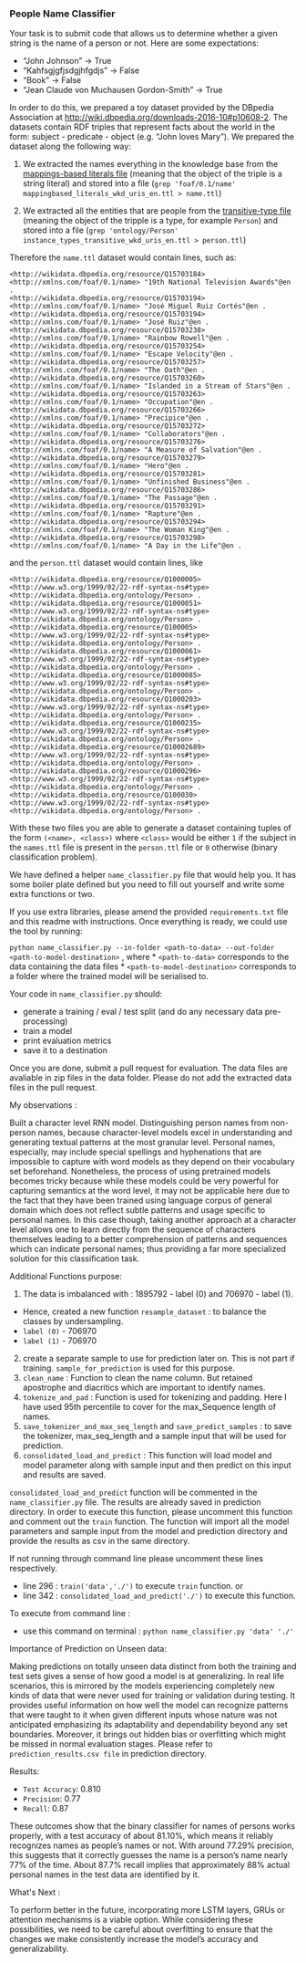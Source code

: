 ### People Name Classifier


Your task is to submit code that allows us to determine whether a given string is the name of a person or not. Here are some expectations: 

* “John Johnson” -> True 
* “Kahfsgjgfjsdgjhfgdjs” -> False 
* “Book” -> False 
* “Jean Claude von Muchausen Gordon-Smith” -> True 

In order to do this, we prepared a toy dataset provided by the DBpedia Association at http://wiki.dbpedia.org/downloads-2016-10#p10608-2. The datasets contain RDF triples that represent facts about the world in the form: subject - predicate - object (e.g. “John loves Mary”). We prepared the dataset along the following way:

1. We extracted the names everything in the knowledge base from the [mappings-based literals file](http://downloads.dbpedia.org/2016-10/core-i18n/en/mappingbased_literals_wkd_uris_en.ttl.bz2) (meaning that the object of the triple is a string literal) and stored into a file (`grep 'foaf/0.1/name' mappingbased_literals_wkd_uris_en.ttl > name.ttl`)

2. We extracted all the entities that are people from the [transitive-type file](http://downloads.dbpedia.org/2016-10/core-i18n/en/instance_types_transitive_wkd_uris_en.ttl.bz2) (meaning the object of the tripple is a type, for example `Person`) and stored into a file (`grep 'ontology/Person' instance_types_transitive_wkd_uris_en.ttl > person.ttl`) 

Therefore the `name.ttl` dataset would contain lines, such as:

```
<http://wikidata.dbpedia.org/resource/Q15703184> <http://xmlns.com/foaf/0.1/name> "19th National Television Awards"@en .
<http://wikidata.dbpedia.org/resource/Q15703194> <http://xmlns.com/foaf/0.1/name> "José Miguel Ruiz Cortés"@en .
<http://wikidata.dbpedia.org/resource/Q15703194> <http://xmlns.com/foaf/0.1/name> "José Ruiz"@en .
<http://wikidata.dbpedia.org/resource/Q15703238> <http://xmlns.com/foaf/0.1/name> "Rainbow Rowell"@en .
<http://wikidata.dbpedia.org/resource/Q15703254> <http://xmlns.com/foaf/0.1/name> "Escape Velocity"@en .
<http://wikidata.dbpedia.org/resource/Q15703257> <http://xmlns.com/foaf/0.1/name> "The Oath"@en .
<http://wikidata.dbpedia.org/resource/Q15703260> <http://xmlns.com/foaf/0.1/name> "Islanded in a Stream of Stars"@en .
<http://wikidata.dbpedia.org/resource/Q15703263> <http://xmlns.com/foaf/0.1/name> "Occupation"@en .
<http://wikidata.dbpedia.org/resource/Q15703266> <http://xmlns.com/foaf/0.1/name> "Precipice"@en .
<http://wikidata.dbpedia.org/resource/Q15703272> <http://xmlns.com/foaf/0.1/name> "Collaborators"@en .
<http://wikidata.dbpedia.org/resource/Q15703276> <http://xmlns.com/foaf/0.1/name> "A Measure of Salvation"@en .
<http://wikidata.dbpedia.org/resource/Q15703279> <http://xmlns.com/foaf/0.1/name> "Hero"@en .
<http://wikidata.dbpedia.org/resource/Q15703281> <http://xmlns.com/foaf/0.1/name> "Unfinished Business"@en .
<http://wikidata.dbpedia.org/resource/Q15703286> <http://xmlns.com/foaf/0.1/name> "The Passage"@en .
<http://wikidata.dbpedia.org/resource/Q15703291> <http://xmlns.com/foaf/0.1/name> "Rapture"@en .
<http://wikidata.dbpedia.org/resource/Q15703294> <http://xmlns.com/foaf/0.1/name> "The Woman King"@en .
<http://wikidata.dbpedia.org/resource/Q15703298> <http://xmlns.com/foaf/0.1/name> "A Day in the Life"@en .

```

and the `person.ttl` dataset would contain lines, like

```
<http://wikidata.dbpedia.org/resource/Q1000005> <http://www.w3.org/1999/02/22-rdf-syntax-ns#type> <http://wikidata.dbpedia.org/ontology/Person> .
<http://wikidata.dbpedia.org/resource/Q1000051> <http://www.w3.org/1999/02/22-rdf-syntax-ns#type> <http://wikidata.dbpedia.org/ontology/Person> .
<http://wikidata.dbpedia.org/resource/Q100005> <http://www.w3.org/1999/02/22-rdf-syntax-ns#type> <http://wikidata.dbpedia.org/ontology/Person> .
<http://wikidata.dbpedia.org/resource/Q1000061> <http://www.w3.org/1999/02/22-rdf-syntax-ns#type> <http://wikidata.dbpedia.org/ontology/Person> .
<http://wikidata.dbpedia.org/resource/Q1000085> <http://www.w3.org/1999/02/22-rdf-syntax-ns#type> <http://wikidata.dbpedia.org/ontology/Person> .
<http://wikidata.dbpedia.org/resource/Q1000203> <http://www.w3.org/1999/02/22-rdf-syntax-ns#type> <http://wikidata.dbpedia.org/ontology/Person> .
<http://wikidata.dbpedia.org/resource/Q1000235> <http://www.w3.org/1999/02/22-rdf-syntax-ns#type> <http://wikidata.dbpedia.org/ontology/Person> .
<http://wikidata.dbpedia.org/resource/Q10002689> <http://www.w3.org/1999/02/22-rdf-syntax-ns#type> <http://wikidata.dbpedia.org/ontology/Person> .
<http://wikidata.dbpedia.org/resource/Q1000296> <http://www.w3.org/1999/02/22-rdf-syntax-ns#type> <http://wikidata.dbpedia.org/ontology/Person> .
<http://wikidata.dbpedia.org/resource/Q100030> <http://www.w3.org/1999/02/22-rdf-syntax-ns#type> <http://wikidata.dbpedia.org/ontology/Person> .
```

With these two files you are able to generate a dataset containing tuples of the form `(<name>, <class>)` where `<class>` would be either `1` if the subject in the `names.ttl` file is present in the `person.ttl` file or `0` otherwise (binary classification problem).

We have defined a helper `name_classifier.py` file that would help you. It has some boiler plate defined but you need to fill out yourself and write some extra functions or two.

If you use extra libraries, please amend the provided `requirements.txt` file and this readme with instructions. Once everything is ready, we could use the tool by running:

`python name_classifier.py --in-folder <path-to-data> --out-folder <path-to-model-destination>` , where
	* `<path-to-data>` corresponds to the data containing the data files
	* `<path-to-model-destination>` corresponds to a folder where the trained model will be serialised to.


Your code in `name_classifier.py` should:
* generate a training / eval / test split (and do any necessary data pre-processing)
* train a model
* print evaluation metrics
* save it to a destination

Once you are done, submit a pull request for evaluation. The data files are avaliable in zip files in the data folder. Please do not add the extracted data files in the pull request. 


My observations :

Built a character level RNN model. Distinguishing person names from non-person names, because character-level models excel in understanding and generating textual patterns at the most granular level.
Personal names, especially, may include special spellings and hyphenations that are impossible to capture with word models as they depend on their vocabulary set beforehand. Nonetheless, the process of using pretrained models becomes tricky because while these models could be very powerful for capturing semantics at the word level, it may not be applicable here due to the fact that they have been trained using language corpus of general domain which does not reflect subtle patterns and usage specific to personal names. In this case though, taking another approach at a character level allows one to learn directly from the sequence of characters themselves leading to a better comprehension of patterns and sequences which can indicate personal names; thus providing a far more specialized solution for this classification task.

Additional Functions purpose:
1.  The data is imbalanced with : 1895792 - label (0) and 706970 - label (1).
 *  Hence, created a new function `resample_dataset` : to balance the classes by undersampling.
 *  `label (0)` - 706970 
 *  `label (1)` - 706970
2.  create a separate sample to use for prediction later on. This is not part if training. `sample_for_prediction` is used for this purpose.
3.  `clean_name` : Function to clean the name column. But retained apostrophe and diacritics which are important to identify names.
4.  `tokenize_and_pad` : Function is used for tokenizing and padding. Here I have used 95th percentile to cover for the max_Sequence length of names.
5.  `save_tokenizer_and_max_seq_length` and `save_predict_samples` : to save the tokenizer, max_seq_length and a sample input that will be used for prediction.
6.  `consolidated_load_and_predict` : This function will load model and model parameter along with sample input and then predict on this input and results are saved.

`consolidated_load_and_predict` function will be commented in the `name_classifier.py` file.
The results are already saved in prediction directory. In order to execute this function, please uncomment this function and comment out the `train` function.
The function will import all the model parameters and sample input from the model and prediction directory and provide the results as csv in the same directory.

If not running through command line please uncomment these lines respectively.
* line 296 : `train('data','./')` to execute `train` function.
or
* line 342 : `consolidated_load_and_predict('./')` to execute this function.

To execute from command line :
* use this command on terminal : `python name_classifier.py 'data' './'` 

Importance of Prediction on Unseen data:

Making predictions on totally unseen data distinct from both the training and test sets gives a sense of how good a model is at generalizing. In real life scenarios, this is mirrored by the models experiencing completely new kinds of data that were never used for training or validation during testing. It provides useful information on how well the model can recognize patterns that were taught to it when given different inputs whose nature was not anticipated emphasizing its adaptability and dependability beyond any set boundaries. Moreover, it brings out hidden bias or overfitting which might be missed in normal evaluation stages.
Please refer to `prediction_results.csv file` in prediction directory.

Results:

* `Test Accuracy`: 0.810
* `Precision`: 0.77
* `Recall`: 0.87

These outcomes show that the binary classifier for names of persons works properly, with a test accuracy of about 81.10%, which means it reliably recognizes names as people’s names or not. With around 77.29% precision, this suggests that it correctly guesses the name is a person’s name nearly 77% of the time. About 87.7% recall implies that approximately 88% actual personal names in the test data are identified by it.

What's Next : 

To perform better in the future, incorporating more LSTM layers, GRUs or attention mechanisms is a viable option. While considering these possibilities, we need to be careful about overfitting to ensure that the changes we make consistently increase the model’s accuracy and generalizability.
